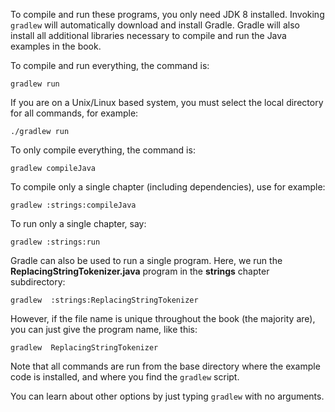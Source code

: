 To compile and run these programs, you only need JDK 8 installed.
Invoking `gradlew` will automatically download and install Gradle.
Gradle will also install all additional libraries necessary to compile
and run the Java examples in the book.

To compile and run everything, the command is:

`gradlew run`

If you are on a Unix/Linux based system, you must select the local directory for all commands, for example:

`./gradlew run`

To only compile everything, the command is:

`gradlew compileJava`

To compile only a single chapter (including dependencies), use for example:

`gradlew :strings:compileJava`

To run only a single chapter, say:

`gradlew :strings:run`

Gradle can also be used to run a single program. Here, we run the **ReplacingStringTokenizer.java**
program in the **strings** chapter subdirectory:

`gradlew  :strings:ReplacingStringTokenizer`

However, if the file name is unique throughout the book (the majority are), you can just give the
program name, like this:

`gradlew  ReplacingStringTokenizer`

Note that all commands are run from the base directory where the example code is installed, and where you find the
`gradlew` script.

You can learn about other options by just typing `gradlew` with no arguments.
